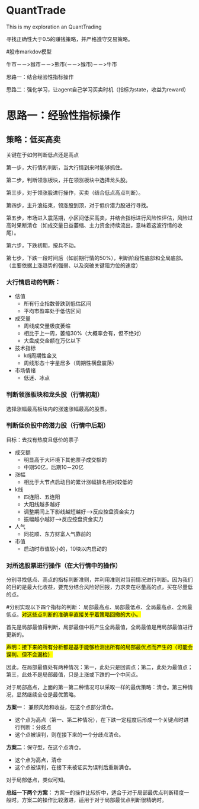 # QuantTrade
This is my exploration an QuantTrading

寻找正确性大于0.5的赚钱策略，并严格遵守交易策略。

#股市markdov模型

牛市－－>猴市－－>熊市(－－>猴市)－－>牛市

   
思路一：结合经验性指标操作

思路二：强化学习，让agent自己学习买卖时机（指标为state，收益为reward）

# 思路一：经验性指标操作 
## 策略：低买高卖
关键在于如何判断低点还是高点

第一步，大行情的判断，当大行情到来时能够抓住。

第二步，判断领涨板块，并在领涨板块中选择龙头股。

第三步，对于领涨股进行操作，买卖（结合低点高点判断）。

第四步，主升浪结束，领涨股到顶，对于低价潜力股进行寻找。

第五步，市场进入震荡期，小区间低买高卖，并结合指标进行风险性评估，风险过高时果断清仓（如成交量日益萎缩、主力资金持续流出，意味着这波行情的收尾）。

第六步，下跌初期，按兵不动。

第七步，下跌一段时间后（如前期行情的50%），判断阶段性底部和全局底部。（主要依据上涨趋势的强弱、以及突破关键阻力位的速度）

### 大行情启动的判断：
- 估值
	- 所有行业指数普跌到低估区间
	- 平均市盈率处于低估区间
- 成交量
	- 周线成交量极度萎缩
	- 相比于上一周，萎缩30%（大概率会有，但不绝对）
	- 大盘成交金额在万亿以下
- 技术指标
	- kdj周期性金叉
	- 周线形态十字星居多（周期性横盘震荡）
- 市场情绪
	- 低迷、冰点



### 判断领涨板块和龙头股（行情初期）
选择涨幅最高板块内的涨速涨幅最高的股票。


### 判断低价股中的潜力股（行情中后期）
目标：去找有热度且低价的票子
- 成交额
	- 明显高于大环境下其他票子成交额的
	- 中期50亿，后期10－20亿
- 涨幅
	- 相比于大节点启动日的累计涨幅排名相对较低的
- k线
	- 四连阳、五连阳
	- 大阳线越多越好
	- 调整期间上下影线越短越好-->反应控盘资金实力
	- 振幅越小越好-->反应控盘资金实力
- 人气
	- 同花顺、东方财富人气靠前的
- 市值
	- 启动时市值较小的，10块以内启动的

### 对所选股票进行操作（在大行情中的操作）
分别寻找低点、高点的指标判断准则，并利用准则对当前情况进行判断。因为我们的目的是最大化收益，要充分结合风险好回报，力求卖在尽量高的点，买在尽量低的点。

#分别实现以下四个指标的判断： 局部最高点、局部最低点、全局最高点、全局最低点。<mark>对这些点判断的准确率直接关乎着策略回撤的大小。</mark>



首先是局部最值得判断，局部最值中将产生全局最值，全局最值是用局部最值进行更新的。

<mark>声明：接下来的所有分析都是基于能够检测出所有的局部最优点而产生的（可能会误判、但不会漏检）</mark>

因此，在局部最值处有两种情况：第一，此处只是回调点；第二，此处为最值点；第三，此处不是局部最值，只是上涨或下跌的一个中间点。

对于局部高点，上面的第一第二种情况可以采取一样的最优策略：清仓。第三种情况，显然继续全仓是最优策略。

**方案一**： 兼顾风险和收益，在这个点部分清仓。
- 这个点为高点（第一、第二种情况），在下跌一定程度后形成一个关键点时进行判断：分歧点
- 这个点被误判，则在接下来的一个分歧点清仓。


**方案二**：保守型，在这个点清仓。
- 这个点为高点，清仓
- 这个点被误判，在接下来被证实为误判后重新满仓。

对于局部低点，类似可知。

**总结一下两个方案：** 方案一的操作比较折中，适合于对于局部最优点判断精度一般时。方案二的操作比较激进，适用于对于局部最优点判断很精确时。






